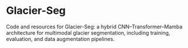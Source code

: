 # Glacier-Seg
Code and resources for Glacier-Seg: a hybrid CNN–Transformer–Mamba architecture for multimodal glacier segmentation, including training, evaluation, and data augmentation pipelines.
